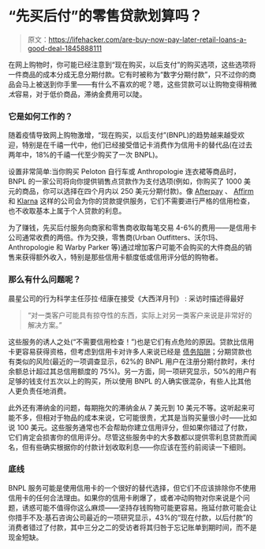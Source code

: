# “先买后付”的零售贷款划算吗？

> 原文：<https://lifehacker.com/are-buy-now-pay-later-retail-loans-a-good-deal-1845888111>

在网上购物时，你可能已经注意到“现在购买，以后支付”的购买选项，这些选项将一件商品的成本分成无息分期付款。它有时被称为“数字分期付款”，只不过你的商品会马上被送到你手里——有什么不喜欢的呢？嗯，这些贷款可以让购物变得稍微*太*容易，对于低价商品，滞纳金费用可以陡。



### 它是如何工作的？

随着疫情导致网上购物激增，“现在购买，以后支付”(BNPL)的趋势越来越受欢迎，特别是在千禧一代中，他们已经接受借记卡消费作为信用卡的替代品(在过去两年中，18%的千禧一代至少购买了一次 BNPL)。

设置非常简单:当你购买 Peloton 自行车或 Anthropologie 连衣裙等商品时，BNPL 的一家公司将向你提供销售点贷款作为支付选项(例如，你购买了 1000 美元的商品，你可以选择在四个月内以 250 美元分期付款)。像 [Afterpay](https://www.afterpay.com/index) 、 [Affirm](https://www.affirm.com/lp/business/increase-conversions?utm_source=googleads&utm_medium=paid_search&utm_campaign=106050052445&sfdc_offer_type=contact_us_form&sfdc_campaign_id=7010y000001EzicAAC&gclid=Cj0KCQiA2uH-BRCCARIsAEeef3mJBQsxF0HAnIY7AKi7bI7uI5Vc7nMZ60O3K4lp4yHTei-qVRg_VvYaAu00EALw_wcB) 和 [Klarna](https://www.klarna.com/us/?gclid=Cj0KCQiA2uH-BRCCARIsAEeef3kkLcGP4qSRU6w8hTqO2U67v_biQYXvJCLAz6UzEWKaxBR96ueNtRMaAm9kEALw_wcB) 这样的公司会为你的贷款提供服务，它们不需要进行严格的信用检查，也不收取基本上属于个人贷款的利息。

为了赚钱，先买后付服务向商家和零售商收取每笔交易 4-6%的费用——是信用卡公司通常收费的两倍。作为交换，零售商(Urban Outfitters、沃尔玛、Anthropologie 和 Warby Parker 等)通过增加客户可能不会购买的大件商品的销售来获得额外收入，特别是那些信用卡额度低或信用评分低的购物者。

### **那么有什么问题呢？**

晨星公司的行为科学主任莎拉·纽康在接受《大西洋月刊》 :
采访时描述得最好

> “对一类客户可能具有掠夺性的东西，实际上对另一类客户来说是非常好的解决方案。”

这些服务的诱人之处(“不需要信用检查！”)也是它们有点危险的原因。贷款比信用卡更容易获得资格，但考虑到信用卡对许多人来说已经是 [债务陷阱](https://twocents.lifehacker.com/common-debt-traps-that-keep-you-living-paycheck-to-pa-1637915715)；分期贷款也有类似的风险(最近的一项调查显示，62%的 BNPL 用户在注册分期付款时，未付余额总计超过其总信用额度的 75%)。另一方面，同一项研究显示，50%的用户有足够的钱支付五次以上的购买，所以使用 BNPL 的人确实很混杂，有些人比其他人更负责任地消费。

此外还有滞纳金的问题，每期拖欠的滞纳金从 7 美元到 10 美元不等。这听起来可能不多，但相对于物品的成本来说，它可能很贵，尤其是当购买量很小时——比如说 100 美元。这些服务通常也不会帮助你建立信用评分，但如果你错过了付款，它们肯定会损害你的信用评分。尽管这些服务中的大多数都以提供零利息贷款而闻名，但有些确实根据你的付款计划收取利息——你应该在签约前阅读一下细则。

### **底线**

BNPL 服务可能是使用信用卡的一个很好的替代选择，但它们不应该排除你不使用信用卡的任何合法理由。如果你的信用卡刷爆了，或者冲动购物对你来说是个问题，诱惑可能不值得你这么麻烦——坚持存钱购物可能更容易。拖延付款可能会让你措手不及:基石咨询公司最近的一项研究显示，43%的“现在付款，以后付款”的消费者错过了付款，其中三分之二的受访者将其归咎于忘记账单到期时间，而不是现金短缺。